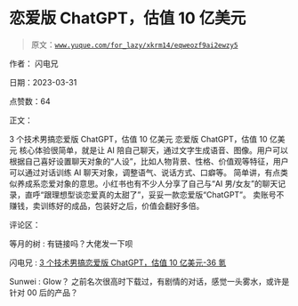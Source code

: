 # 恋爱版 ChatGPT，估值 10 亿美元

> 原文：[`www.yuque.com/for_lazy/xkrm14/eqweozf9ai2ewzy5`](https://www.yuque.com/for_lazy/xkrm14/eqweozf9ai2ewzy5)

作者： 闪电兄

日期：2023-03-31

点赞数：64

正文：

3 个技术男搞恋爱版 ChatGPT，估值 10 亿美元 恋爱版 ChatGPT，估值 10 亿美元 核心体验很简单，就是让 AI 陪自己聊天，通过文字生成语音、图像。用户可以根据自己喜好设置聊天对象的“人设”，比如人物背景、性格、价值观等特征，用户可以通过对话训练 AI 聊天对象，调整语气、说话方式、口癖等。 简单讲，有点类似养成系恋爱对象的意思。小红书也有不少人分享了自己与“AI 男/女友”的聊天记录，直呼“跟理想型谈恋爱真的太甜了”，妥妥一款恋爱版“ChatGPT”。 卖账号不赚钱，卖训练好的成品，包装好之后，价值会翻好多倍。

评论区：

等月的树 : 有链接吗？大佬发一下呗

闪电兄 : [3 个技术男搞恋爱版 ChatGPT，估值 10 亿美元-36 氪](https://36kr.com/p/2193677723633797)

Sunwei : Glow？ 之前名次很高时下载过，有剧情的对话，感觉一头雾水，或许是针对 00 后的产品？




